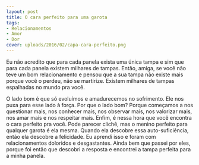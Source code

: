 ```yaml
---
layout: post
title: O cara perfeito para uma garota
tags:
- Relacionamentos
- Amor
- Dor
cover: uploads/2016/02/capa-cara-perfeito.png
---
```


Eu n&atilde;o acredito que para cada panela exista uma &uacute;nica tampa e sim que para cada panela existem milhares de tampas. Ent&atilde;o, amiga, se voc&ecirc; n&atilde;o teve um bom relacionamento e pensou que a sua tampa n&atilde;o existe mais porque voc&ecirc; o perdeu, n&atilde;o se martirize. Existem milhares de tampas espalhadas no mundo pra voc&ecirc;.

O lado bom &eacute; que s&oacute; evolu&iacute;mos e amadurecemos no sofrimento. Ele nos puxa para esse lado &agrave; for&ccedil;a. Por que o lado bom? Porque come&ccedil;amos a nos questionar mais, nos conhecer mais, nos observar mais, nos valorizar mais, nos amar mais e nos respeitar mais. Enfim, &eacute; nessa hora que voc&ecirc; encontra o cara perfeito pra voc&ecirc;. Pode parecer clich&ecirc;, mas o menino perfeito para qualquer garota &eacute; ela mesma. Quando ela descobre essa auto-sufici&ecirc;ncia, ent&atilde;o ela descobre a felicidade. Eu aprendi isso e foram com relacionamentos doloridos e desgastantes. Ainda bem que passei por eles, porque foi ent&atilde;o que descobri a resposta e encontrei a tampa perfeita para a minha panela.
